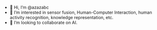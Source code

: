 - 👋 Hi, I’m @azazabc
- 👀 I’m interested in sensor fusion, Human-Computer Interaction, human activity recognition, knowledge representation, etc.
- 🌱 I’m looking to collaborate on AI.

<!---
azazabc/azazabc is a ✨ special ✨ repository because its `README.md` (this file) appears on your GitHub profile.
You can click the Preview link to take a look at your changes.
--->
